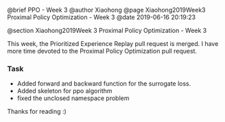 @brief PPO - Week 3
@author Xiaohong
@page Xiaohong2019Week3 Proximal Policy Optimization - Week 3
@date 2019-06-16 20:19:23

@section Xiaohong2019Week 3 Proximal Policy Optimization - Week 3


This week, the Prioritized Experience Replay pull request is merged.
I have more time devoted to the  Proximal Policy Optimization pull request.

### Task
* Added forward and backward function for the surrogate loss.
* Added skeleton for ppo algorithm
* fixed the unclosed namespace problem


Thanks for reading :)